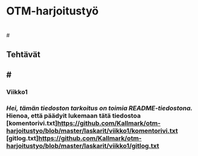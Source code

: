 # <h1>OTM-harjoitustyö<h1>

#<h2>Tehtävät<h2>
#<h3>Viikko1<h3>



*Hei, tämän tiedoston tarkoitus on toimia README-tiedostona.* **Hienoa, että päädyit lukemaan tätä tiedostoa**
[komentorivi.txt]https://github.com/Kallmark/otm-harjoitustyo/blob/master/laskarit/viikko1/komentorivi.txt
[gitlog.txt]https://github.com/Kallmark/otm-harjoitustyo/blob/master/laskarit/viikko1/gitlog.txt
